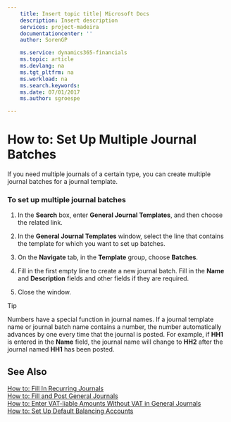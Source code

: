 ```yaml
---
    title: Insert topic title| Microsoft Docs
    description: Insert description
    services: project-madeira
    documentationcenter: ''
    author: SorenGP

    ms.service: dynamics365-financials
    ms.topic: article
    ms.devlang: na
    ms.tgt_pltfrm: na
    ms.workload: na
    ms.search.keywords:
    ms.date: 07/01/2017
    ms.author: sgroespe

---
```

# How to: Set Up Multiple Journal Batches
If you need multiple journals of a certain type, you can create multiple journal batches for a journal template.  
  
### To set up multiple journal batches  
  
1.  In the **Search** box, enter **General Journal Templates**, and then choose the related link.  
  
2.  In the **General Journal Templates** window, select the line that contains the template for which you want to set up batches.  
  
3.  On the **Navigate** tab, in the **Template** group, choose **Batches**.  
  
4.  Fill in the first empty line to create a new journal batch. Fill in the **Name** and **Description** fields and other fields if they are required.  
  
5.  Close the window.  
  
> [!TIP]  
>  Numbers have a special function in journal names. If a journal template name or journal batch name contains a number, the number automatically advances by one every time that the journal is posted. For example, if **HH1** is entered in the **Name** field, the journal name will change to **HH2** after the journal named **HH1** has been posted.  
  
## See Also  
 [How to: Fill In Recurring Journals](../how-to-fill-in-recurring-journals.md)   
 [How to: Fill and Post General Journals](../how-to-fill-and-post-general-journals.md)   
 [How to: Enter VAT-liable Amounts Without VAT in General Journals](../how-to-enter-vat-liable-amounts-without-vat-in-general-journals.md)   
 [How to: Set Up Default Balancing Accounts](../how-to-set-up-default-balancing-accounts.md)